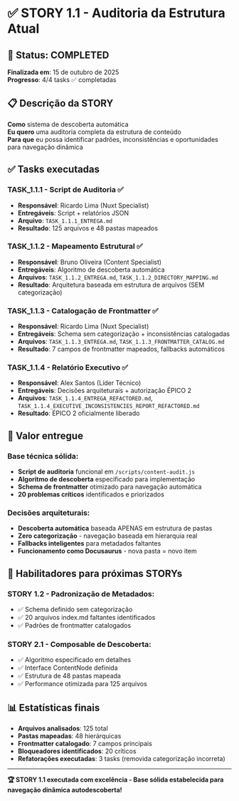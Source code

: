 # ✅ **STORY 1.1** - Auditoria da Estrutura Atual

## 🎯 **Status: COMPLETED**
**Finalizada em**: 15 de outubro de 2025  
**Progresso**: 4/4 tasks ✅ completadas

## 📋 **Descrição da STORY**
**Como** sistema de descoberta automática  
**Eu quero** uma auditoria completa da estrutura de conteúdo  
**Para que** eu possa identificar padrões, inconsistências e oportunidades para navegação dinâmica

## ✅ **Tasks executadas**

### **TASK_1.1.1** - Script de Auditoria ✅
- **Responsável**: Ricardo Lima (Nuxt Specialist)
- **Entregáveis**: Script + relatórios JSON
- **Arquivo**: `TASK_1.1.1_ENTREGA.md`
- **Resultado**: 125 arquivos e 48 pastas mapeados

### **TASK_1.1.2** - Mapeamento Estrutural ✅
- **Responsável**: Bruno Oliveira (Content Specialist)  
- **Entregáveis**: Algoritmo de descoberta automática
- **Arquivos**: `TASK_1.1.2_ENTREGA.md`, `TASK_1.1.2_DIRECTORY_MAPPING.md`
- **Resultado**: Arquitetura baseada em estrutura de arquivos (SEM categorização)

### **TASK_1.1.3** - Catalogação de Frontmatter ✅
- **Responsável**: Ricardo Lima (Nuxt Specialist)
- **Entregáveis**: Schema sem categorização + inconsistências catalogadas
- **Arquivos**: `TASK_1.1.3_ENTREGA.md`, `TASK_1.1.3_FRONTMATTER_CATALOG.md`
- **Resultado**: 7 campos de frontmatter mapeados, fallbacks automáticos

### **TASK_1.1.4** - Relatório Executivo ✅
- **Responsável**: Alex Santos (Líder Técnico)
- **Entregáveis**: Decisões arquiteturais + autorização ÉPICO 2
- **Arquivos**: `TASK_1.1.4_ENTREGA_REFACTORED.md`, `TASK_1.1.4_EXECUTIVE_INCONSISTENCIES_REPORT_REFACTORED.md`
- **Resultado**: ÉPICO 2 oficialmente liberado

## 🎯 **Valor entregue**

### **Base técnica sólida:**
- **Script de auditoria** funcional em `/scripts/content-audit.js`
- **Algoritmo de descoberta** especificado para implementação
- **Schema de frontmatter** otimizado para navegação automática
- **20 problemas críticos** identificados e priorizados

### **Decisões arquiteturais:**
- **Descoberta automática** baseada APENAS em estrutura de pastas
- **Zero categorização** - navegação baseada em hierarquia real
- **Fallbacks inteligentes** para metadados faltantes
- **Funcionamento como Docusaurus** - nova pasta = novo item

## 🚀 **Habilitadores para próximas STORYs**

### **STORY 1.2** - Padronização de Metadados:
- ✅ Schema definido sem categorização
- ✅ 20 arquivos index.md faltantes identificados
- ✅ Padrões de frontmatter catalogados

### **STORY 2.1** - Composable de Descoberta:
- ✅ Algoritmo especificado em detalhes
- ✅ Interface ContentNode definida
- ✅ Estrutura de 48 pastas mapeada
- ✅ Performance otimizada para 125 arquivos

## 📊 **Estatísticas finais**

- **Arquivos analisados**: 125 total
- **Pastas mapeadas**: 48 hierárquicas
- **Frontmatter catalogado**: 7 campos principais
- **Bloqueadores identificados**: 20 críticos
- **Refatorações executadas**: 3 tasks (removida categorização incorreta)

---
**🏆 STORY 1.1 executada com excelência - Base sólida estabelecida para navegação dinâmica autodescoberta!**